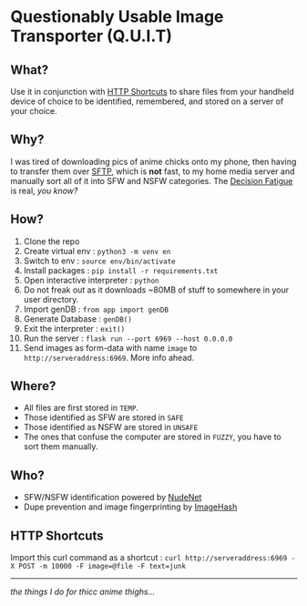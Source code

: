 # Questionably Usable Image Transporter (Q.U.I.T)

## What?
Use it in conjunction with [HTTP Shortcuts](https://http-shortcuts.rmy.ch/) to share files from your handheld device of choice to be identified, remembered, and stored on a server of your choice.

## Why?
I was tired of downloading pics of anime chicks onto my phone, then having to transfer them over [SFTP](https://www.ssh.com/academy/ssh/sftp), which is **not** fast, to my home media server and manually sort all of it into SFW and NSFW categories. The [Decision Fatigue](https://en.wikipedia.org/wiki/Decision_fatigue) is real, *you know?* 

## How?
1. Clone the repo
2. Create virtual env : `python3 -m venv en`
3. Switch to env : `source env/bin/activate`
4. Install packages : `pip install -r requirements.txt`
5. Open interactive interpreter : `python`
6. Do not freak out as it downloads ~80MB of stuff to somewhere in your user directory.
7. Import genDB : `from app import genDB`
8. Generate Database : `genDB()`
9. Exit the interpreter : `exit()`
10. Run the server : `flask run --port 6969 --host 0.0.0.0`
11. Send images as form-data with name `image` to `http://serveraddress:6969`. More info ahead.

## Where?
- All files are first stored in `TEMP`.
- Those identified as SFW are stored in `SAFE`
- Those identified as NSFW are stored in `UNSAFE`
- The ones that confuse the computer are stored in `FUZZY`, you have to sort them manually.

## Who?
- SFW/NSFW identification powered by [NudeNet](https://github.com/notAI-tech/NudeNet)
- Dupe prevention and image fingerprinting by [ImageHash](https://github.com/JohannesBuchner/imagehash/)


## HTTP Shortcuts
Import this curl command as a shortcut : `curl http://serveraddress:6969 -X POST -m 10000 -F image=@file -F text=junk`

---

*the things I do for thicc anime thighs...*